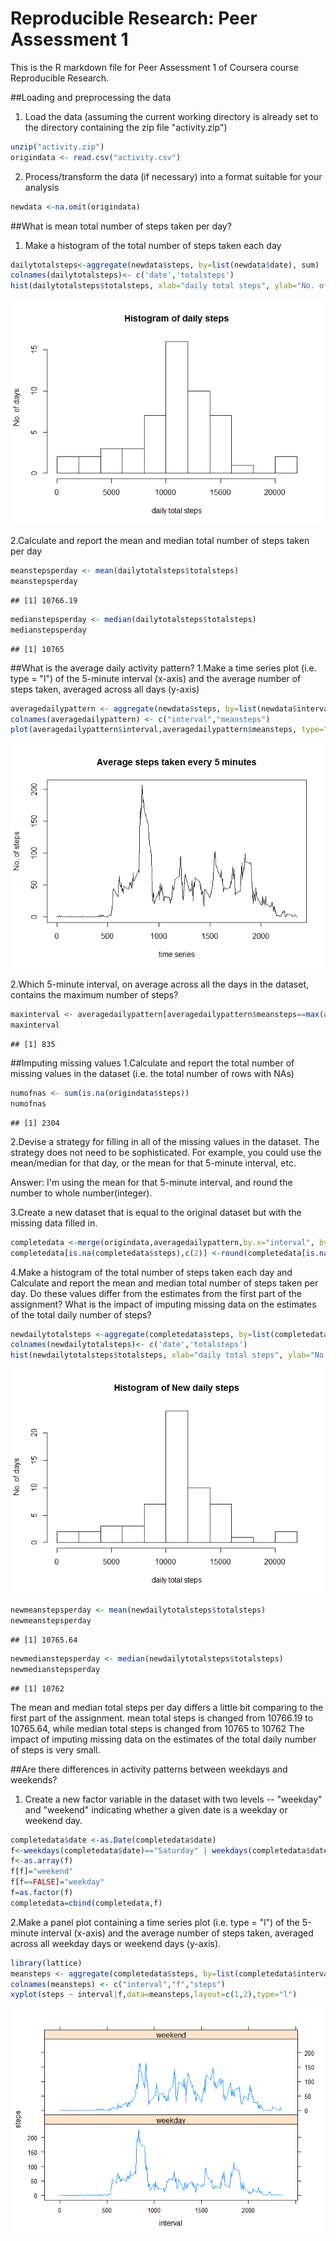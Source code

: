 # Reproducible Research: Peer Assessment 1
This is the R markdown file for Peer Assessment 1 of Coursera course Reproducible Research.

##Loading and preprocessing the data
1. Load the data (assuming the current working directory is already set to the directory containing the zip file "activity.zip")

```r
unzip("activity.zip")
origindata <- read.csv("activity.csv")
```
2. Process/transform the data (if necessary) into a format suitable for your analysis

```r
newdata <-na.omit(origindata)
```

##What is mean total number of steps taken per day?
1. Make a histogram of the total number of steps taken each day

```r
dailytotalsteps<-aggregate(newdata$steps, by=list(newdata$date), sum)
colnames(dailytotalsteps)<- c('date','totalsteps')
hist(dailytotalsteps$totalsteps, xlab="daily total steps", ylab="No. of days", main = "Histogram of daily steps",breaks=10)
```

![](PA1_template_files/figure-html/unnamed-chunk-3-1.png) 

2.Calculate and report the mean and median total number of steps taken per day

```r
meanstepsperday <- mean(dailytotalsteps$totalsteps)
meanstepsperday
```

```
## [1] 10766.19
```

```r
medianstepsperday <- median(dailytotalsteps$totalsteps)
medianstepsperday
```

```
## [1] 10765
```

##What is the average daily activity pattern?
1.Make a time series plot (i.e. type = "l") of the 5-minute interval (x-axis) and the average number of steps taken, averaged across all days (y-axis)

```r
averagedailypattern <- aggregate(newdata$steps, by=list(newdata$interval),mean)
colnames(averagedailypattern) <- c("interval","meansteps")
plot(averagedailypattern$interval,averagedailypattern$meansteps, type="l", xlab = "time series", ylab="No. of steps", main = "Average steps taken every 5 minutes")
```

![](PA1_template_files/figure-html/unnamed-chunk-5-1.png) 

2.Which 5-minute interval, on average across all the days in the dataset, contains the maximum number of steps?

```r
maxinterval <- averagedailypattern[averagedailypattern$meansteps==max(averagedailypattern$meansteps),c(1)]
maxinterval
```

```
## [1] 835
```

##Imputing missing values
1.Calculate and report the total number of missing values in the dataset (i.e. the total number of rows with NAs)

```r
numofnas <- sum(is.na(origindata$steps))
numofnas
```

```
## [1] 2304
```

2.Devise a strategy for filling in all of the missing values in the dataset. The strategy does not need to be sophisticated. For example, you could use the mean/median for that day, or the mean for that 5-minute interval, etc.

Answer: I'm using the mean for that 5-minute interval, and round the number to whole number(integer).

3.Create a new dataset that is equal to the original dataset but with the missing data filled in.

```r
completedata <-merge(origindata,averagedailypattern,by.x="interval", by.y="interval")
completedata[is.na(completedata$steps),c(2)] <-round(completedata[is.na(completedata$steps), c(4)])
```

4.Make a histogram of the total number of steps taken each day and Calculate and report the mean and median total number of steps taken per day. Do these values differ from the estimates from the first part of the assignment? What is the impact of imputing missing data on the estimates of the total daily number of steps?

```r
newdailytotalsteps <-aggregate(completedata$steps, by=list(completedata$date), sum)
colnames(newdailytotalsteps)<- c('date','totalsteps')
hist(newdailytotalsteps$totalsteps, xlab="daily total steps", ylab="No. of days", main = "Histogram of New daily steps",breaks=10)
```

![](PA1_template_files/figure-html/unnamed-chunk-9-1.png) 

```r
newmeanstepsperday <- mean(newdailytotalsteps$totalsteps)
newmeanstepsperday
```

```
## [1] 10765.64
```

```r
newmedianstepsperday <- median(newdailytotalsteps$totalsteps)
newmedianstepsperday
```

```
## [1] 10762
```
The mean and median total steps per day differs a little bit comparing to the first part of the assignment.
mean total steps is changed from 10766.19 to 10765.64, while median total steps is changed from 10765 to 10762
The impact of imputing missing data on the estimates of the total daily number of steps is very small.

##Are there differences in activity patterns between weekdays and weekends?
1. Create a new factor variable in the dataset with two levels -- "weekday" and "weekend" indicating whether a given date is a weekday or weekend day.

```r
completedata$date <-as.Date(completedata$date)
f<-weekdays(completedata$date)=="Saturday" | weekdays(completedata$date)=="Sunday"
f<-as.array(f)
f[f]="weekend"
f[f==FALSE]="weekday"
f=as.factor(f)
completedata=cbind(completedata,f)
```

2.Make a panel plot containing a time series plot (i.e. type = "l") of the 5-minute interval (x-axis) and the average number of steps taken, averaged across all weekday days or weekend days (y-axis).

```r
library(lattice)
meansteps <- aggregate(completedata$steps, by=list(completedata$interval, completedata$f), mean)
colnames(meansteps) <- c("interval","f","steps")
xyplot(steps ~ interval|f,data=meansteps,layout=c(1,2),type="l")
```

![](PA1_template_files/figure-html/unnamed-chunk-11-1.png) 















